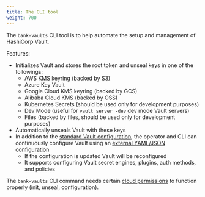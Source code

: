 ```yaml
---
title: The CLI tool
weight: 700
---
```


The `bank-vaults` CLI tool is to help automate the setup and management of HashiCorp Vault.

Features:

- Initializes Vault and stores the root token and unseal keys in one of the followings:
  - AWS KMS keyring (backed by S3)
  - Azure Key Vault
  - Google Cloud KMS keyring (backed by GCS)
  - Alibaba Cloud KMS (backed by OSS)
  - Kubernetes Secrets (should be used only for development purposes)
  - Dev Mode (useful for `vault server -dev` dev mode Vault servers)
  - Files (backed by files, should be used only for development purposes)
- Automatically unseals Vault with these keys
- In addition to the [standard Vault configuration](https://www.vaultproject.io/docs/configuration/index.html), the operator and CLI can continuously configure Vault using an [external YAML/JSON configuration](/docs/external-configuration/)
  - If the configuration is updated Vault will be reconfigured
  - It supports configuring Vault secret engines, plugins, auth methods, and policies

The `bank-vaults` CLI command needs certain [cloud permissions](/docs/cloud-permissions/) to function properly (init, unseal, configuration).
